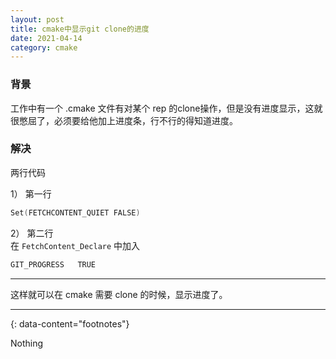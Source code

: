 ```yaml
---
layout: post
title: cmake中显示git clone的进度
date: 2021-04-14
category: cmake
---
```


### 背景
工作中有一个 .cmake 文件有对某个 rep 的clone操作，但是没有进度显示，这就很憋屈了，必须要给他加上进度条，行不行的得知道进度。  

### 解决
两行代码  

1） 第一行  

```c
Set(FETCHCONTENT_QUIET FALSE)
```

2） 第二行  
在 `FetchContent_Declare` 中加入  

```c
GIT_PROGRESS   TRUE
```

***

这样就可以在 cmake 需要 clone 的时候，显示进度了。  


---
{: data-content="footnotes"}

Nothing
